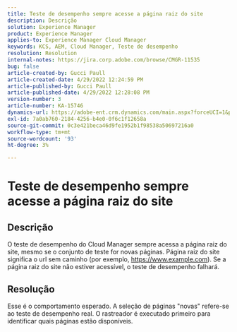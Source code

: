```yaml
---
title: Teste de desempenho sempre acesse a página raiz do site
description: Descrição
solution: Experience Manager
product: Experience Manager
applies-to: Experience Manager Cloud Manager
keywords: KCS, AEM, Cloud Manager, Teste de desempenho
resolution: Resolution
internal-notes: https://jira.corp.adobe.com/browse/CMGR-11535
bug: false
article-created-by: Gucci Paull
article-created-date: 4/29/2022 12:24:59 PM
article-published-by: Gucci Paull
article-published-date: 4/29/2022 12:28:08 PM
version-number: 3
article-number: KA-15746
dynamics-url: https://adobe-ent.crm.dynamics.com/main.aspx?forceUCI=1&pagetype=entityrecord&etn=knowledgearticle&id=14fdbd5f-b7c7-ec11-a7b6-0022480a10ee
exl-id: 7a0ab760-2184-4256-b4e0-0f6c1f12658a
source-git-commit: 0c3e421beca46d9fe1952b1f98538a50697216a0
workflow-type: tm+mt
source-wordcount: '93'
ht-degree: 3%

---
```


# Teste de desempenho sempre acesse a página raiz do site

## Descrição




O teste de desempenho do Cloud Manager sempre acessa a página raiz do site, mesmo se o conjunto de teste for novas páginas. Página raiz do site significa o url sem caminho (por exemplo, https://www.example.com). Se a página raiz do site não estiver acessível, o teste de desempenho falhará.



## Resolução



Esse é o comportamento esperado. A seleção de páginas &quot;novas&quot; refere-se ao teste de desempenho real. O rastreador é executado primeiro para identificar quais páginas estão disponíveis.
